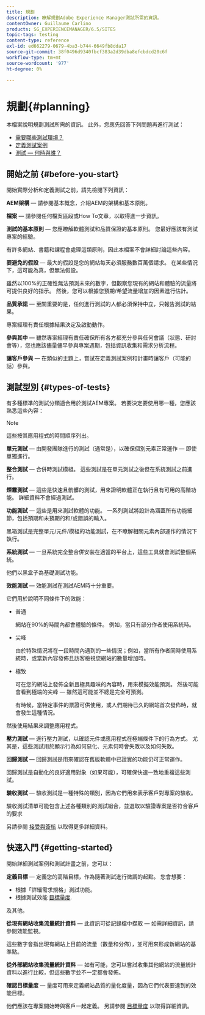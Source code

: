 ```yaml
---
title: 規劃
description: 瞭解規劃Adobe Experience Manager測試所需的資訊。
contentOwner: Guillaume Carlino
products: SG_EXPERIENCEMANAGER/6.5/SITES
topic-tags: testing
content-type: reference
exl-id: ed662279-0679-4ba3-b744-6649fb8dda17
source-git-commit: 38f0496d9340fbcf383a2d39dba8efcbdcd20c6f
workflow-type: tm+mt
source-wordcount: '977'
ht-degree: 0%

---
```


# 規劃{#planning}

本檔案說明規劃測試所需的資訊。 此外，您應先回答下列問題再進行測試：

* [需要哪些測試環境？](/help/sites-developing/test-environments.md)
* [定義測試案例](/help/sites-developing/test-cases.md)
* [測試 — 何時與誰？](/help/sites-developing/when-who.md)

## 開始之前 {#before-you-start}

開始實際分析和定義測試之前，請先檢閱下列資訊：

**AEM架構**  — 請參閱基本概念，介紹AEM的架構和基本原則。

**檔案**  — 請參閱任何檔案區段或How To文章，以取得進一步資訊。

**測試的基本原則**  — 您應瞭解軟體測試和品質保證的基本原則。 您最好應該有測試專案的經驗。

有許多網站、書籍和課程會處理這類原則，因此本檔案不會詳細討論這些內容。

**要避免的假設**  — 最大的假設是您的網站每天必須服務數百萬個請求。 在某些情況下，這可能為真，但無法假設。

雖然以100%的正確性無法預測未來的數字，但觀察您現有的網站和體驗的流量將可提供良好的指示。 然後，您可以根據您預期/希望流量增加的因素進行估計。

**品質承諾**  — 至關重要的是，任何進行測試的人都必須保持中立，只報告測試的結果。

專案經理有責任根據結果決定及啟動動作。

**參與其中**  — 雖然專案經理有責任確保所有各方都充分參與任何會議（狀態、研討會等），您也應該儘量儘早參與專案週期，包括資訊收集和需求分析流程。

**讓客戶參與**  — 在類似的主題上，嘗試在定義測試案例和計畫時讓客戶（可能的話）參與。

## 測試型別 {#types-of-tests}

有多種標準的測試分類適合用於測試AEM專案。 若要決定要使用哪一種，您應該熟悉這些內容：

>[!NOTE]
>
>這些按其應用程式的時間順序列出。

**單元測試**  — 由開發團隊進行的測試（通常是），以確保個別元素正常運作 — 即使單獨進行。

**整合測試**  — 合併時測試模組。 這些測試是在單元測試之後但在系統測試之前進行。

**煙霧測試**  — 這些是快速且骯髒的測試，用來證明軟體正在執行且有可用的高階功能。 詳細資料不會經過測試。

**功能測試**  — 這些是用來測試軟體的功能。 一系列測試將設計為涵蓋所有功能細節，包括預期和未預期的和/或錯誤的輸入。

黑箱測試是完整單元/元件/模組的功能測試，在不瞭解相關元素內部運作的情況下執行。

**系統測試**  — 一旦系統完全整合併安裝在適當的平台上，這些工具就會測試整個系統。

他們以黑盒子為基礎測試功能。

**效能測試**  — 效能測試在測試AEM時十分重要。

它們用於說明不同條件下的效能：

* 普通

  網站在90%的時間內都會體驗的條件。 例如，當只有部分作者使用系統時。

* 尖峰

  由於特殊情況將在一段時間內遇到的一些情況；例如，當所有作者同時使用系統時，或當新內容發佈且訪客檢視您網站的數量增加時。

* 極致

  可在您的網站上發佈全新且極具趣味的內容時，用來模擬效能預測。 然後可能會看到極端的尖峰 — 雖然這可能並不總是完全可預測。

  有時候，當特定事件的票證可供使用，或人們期待已久的網站首次發佈時，就會發生這種情況。

然後使用結果來調整應用程式。

**壓力測試**  — 進行壓力測試，以確認元件或應用程式在極端條件下的行為方式。 尤其是，這些測試用於顯示行為如何惡化、元素何時會失敗以及如何失敗。

**回歸測試**  — 回歸測試是用來確認在舊版軟體中已證實的功能仍可正常運作。

回歸測試是自動化的良好適用對象（如果可能），可確保快速一致地重複這些測試。

**驗收測試**  — 驗收測試是一種特殊的類別，因為它們用來表示客戶對專案的驗收。

驗收測試清單可能包含上述各種類別的測試組合，並選取以驗證專案是否符合客戶的要求

另請參閱 [接受與簽核](/help/sites-developing/acceptance-signoff.md) 以取得更多詳細資料。

## 快速入門 {#getting-started}

開始詳細測試案例和測試計畫之前，您可以：

**定義目標**  — 定義您的高階目標，作為隨著測試進行微調的起點。 您會想要：

* 根據「詳細需求規格」測試功能。
* 根據測試效能 [目標量度](/help/managing/best-practices-further-reference.md#key-performance-indicators-and-target-metrics).

及其他。

**從現有網站收集流量統計資料**  — 此資訊可從記錄檔中擷取 — 如需詳細資訊，請參閱效能監視。

這些數字會指出現有網站上目前的流量（數量和分佈），並可用來形成新網站的基準點。

**從外部網站收集流量統計資料**  — 如有可能，您可以嘗試收集其他網站的流量統計資料以進行比較，但這些數字並不一定都會發佈。

**確認目標量度**  — 量度可用來定義網站品質的量化度量，因為它們代表要達到的效能目標。

他們應該在專案開始時與客戶一起定義。 另請參閱 [目標量度](/help/sites-developing/planning.md) 以取得詳細資訊。
